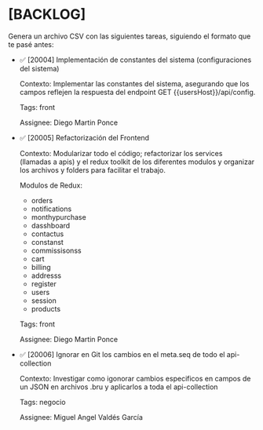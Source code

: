 # [BACKLOG]

Genera un archivo CSV con las siguientes tareas, siguiendo el formato que te pasé antes:

- ✅ [20004] Implementación de constantes del sistema (configuraciones del sistema)

  Contexto: Implementar las constantes del sistema, asegurando que los campos reflejen la respuesta del endpoint GET {{usersHost}}/api/config.

  Tags: front

  Assignee: Diego Martin Ponce

- ✅ [20005] Refactorización del Frontend

  Contexto: Modularizar todo el código; refactorizar los services (llamadas a apis) y el redux toolkit de los diferentes modulos y organizar los archivos y folders para facilitar el trabajo.

  Modulos de Redux:

  - orders
  - notifications
  - monthypurchase
  - dasshboard
  - contactus
  - constanst
  - commissisonss
  - cart
  - billing
  - addresss
  - register
  - users
  - session
  - products

  Tags: front

  Assignee: Diego Martin Ponce

- ✅ [20006] Ignorar en Git los cambios en el meta.seq de todo el api-collection

  Contexto: Investigar como igonorar cambios especificos en campos de un JSON en archivos .bru y aplicarlos a toda el api-collection

  Tags: negocio

  Assignee: Miguel Angel Valdés García
